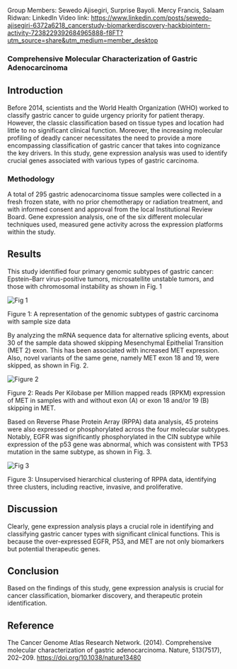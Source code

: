 Group Members: Sewedo Ajisegiri, Surprise Bayoli. Mercy Francis, Salaam Ridwan: LinkedIn Video link: https://www.linkedin.com/posts/sewedo-ajisegiri-6372a6218_cancerstudy-biomarkerdiscovery-hackbiointern-activity-7238229392684965888-f8FT?utm_source=share&utm_medium=member_desktop

### Comprehensive Molecular Characterization of Gastric Adenocarcinoma

## Introduction

Before 2014, scientists and the World Health Organization (WHO) worked to classify gastric cancer to guide urgency priority for patient therapy. However, the classic classification based on tissue types and location had little to no significant clinical function. Moreover, the increasing molecular profiling of deadly cancer necessitates the need to provide a more encompassing classification of gastric cancer that takes into cognizance the key drivers. In this study, gene expression analysis was used to identify crucial genes associated with various types of gastric carcinoma.

### Methodology

A total of 295 gastric adenocarcinoma tissue samples were collected in a fresh frozen state, with no prior chemotherapy or radiation treatment, and with informed consent and approval from the local Institutional Review Board. Gene expression analysis, one of the six different molecular techniques used, measured gene activity across the expression platforms within the study.

## Results

This study identified four primary genomic subtypes of gastric cancer: Epstein–Barr virus-positive tumors, microsatellite unstable tumors, and those with chromosomal instability as shown in Fig. 1


![Fig  1](https://github.com/user-attachments/assets/19a841d6-f782-447d-9e44-b0af828f8ec0)











Figure 1: A representation of the genomic subtypes of gastric carcinoma with sample size data

By analyzing the mRNA sequence data for alternative splicing events, about 30 of the sample data showed skipping Mesenchymal Epithelial Transition (MET 2) exon. This has been associated with increased MET expression. Also, novel variants of the same gene, namely MET exon 18 and 19, were skipped, as shown in Fig. 2.

![Figure 2](https://github.com/user-attachments/assets/96857b14-1c91-4e4d-a63f-9e71f7461f3a)

Figure 2: Reads Per Kilobase per Million mapped reads (RPKM) expression of MET in samples with and without exon (A) or exon 18 and/or 19 (B) skipping in MET.



Based on Reverse Phase Protein Array (RPPA) data analysis, 45 proteins were also expressed or phosphorylated across the four molecular subtypes. Notably, EGFR was significantly phosphorylated in the CIN subtype while expression of the p53 gene was abnormal, which was consistent with TP53 mutation in the same subtype, as shown in Fig. 3.

![Fig  3](https://github.com/user-attachments/assets/6f69172d-0a39-41f0-a310-a6da5f5ee773)

Figure 3: Unsupervised hierarchical clustering of RPPA data, identifying three clusters, including reactive, invasive, and proliferative.




## Discussion

Clearly, gene expression analysis plays a crucial role in identifying and classifying gastric cancer types with significant clinical functions. This is because the over-expressed EGFR, P53, and MET are not only biomarkers but potential therapeutic genes.

## Conclusion

Based on the findings of this study, gene expression analysis is crucial for cancer classification, biomarker discovery, and therapeutic protein identification.

## Reference

The Cancer Genome Atlas Research Network. (2014). Comprehensive molecular characterization of gastric adenocarcinoma. Nature, 513(7517), 202–209. https://doi.org/10.1038/nature13480

